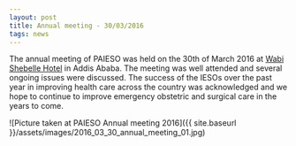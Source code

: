 ```yaml
---
layout: post
title: Annual meeting - 30/03/2016
tags: news
---
```

The annual meeting of PAIESO was held on the 30th of March 2016 at [Wabi Shebelle Hotel](http://www.wabeshebellehotel.com.et/en/) in Addis Ababa. 
The meeting was well attended and several ongoing issues were discussed. 
The success of the IESOs over the past year in improving health care across the country was acknowledged and we hope to continue to improve emergency obstetric and surgical care in the years to come.

![Picture taken at PAIESO Annual meeting 2016]({{ site.baseurl }}/assets/images/2016_03_30_annual_meeting_01.jpg)